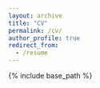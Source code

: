 ```yaml
---
layout: archive
title: "CV"
permalink: /cv/
author_profile: true
redirect_from:
  - /resume
---
```


{% include base_path %}

<object data="./files/CV_Breitbart_20211221.pdf" width="1000" height="1000" type='application/pdf'></object>




